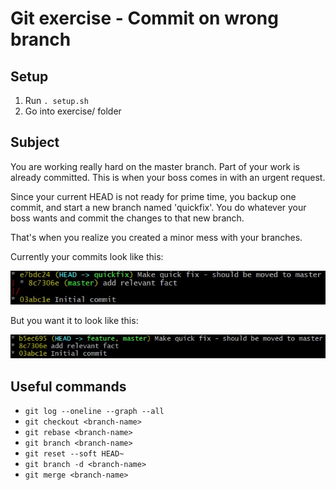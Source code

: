 # Git exercise - Commit on wrong branch

## Setup
1. Run `. setup.sh`
2. Go into exercise/ folder

## Subject
You are working really hard on the master branch. Part of your work is already committed. This is when your boss comes in with an urgent request.

Since your current HEAD is not ready for prime time, you backup one commit, and start a new branch named 'quickfix'. You do whatever your boss wants and commit the changes to that new branch.

That's when you realize you created a minor mess with your branches.

Currently your commits look like this:

![Starting Tree](images/starting.jpg)

But you want it to look like this:

![Ending Tree](images/ending.jpg)

## Useful commands

-   `git log --oneline --graph --all`
-   `git checkout <branch-name>`
-   `git rebase <branch-name>`
-   `git branch <branch-name>`
-   `git reset --soft HEAD~`
-   `git branch -d <branch-name>`
-   `git merge <branch-name>`